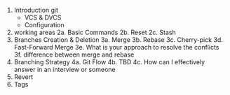 1. Introduction git
   - VCS & DVCS 
   - Configuration
2. working areas
   2a. Basic Commands
   2b. Reset
   2c. Stash
3. Branches Creation & Deletion
   3a. Merge
   3b. Rebase
   3c. Cherry-pick
   3d. Fast-Forward Merge
   3e. What is your approach to resolve the conflicts
   3f. difference between merge and rebase
4. Branching Strategy
   4a. Git Flow
   4b. TBD
   4c. How can I effectively answer in an interview or someone
5. Revert
6. Tags